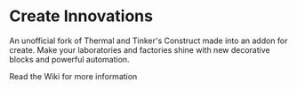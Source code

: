 # Create Innovations
An unofficial fork of Thermal and Tinker's Construct made into an addon for create.
Make your laboratories and factories shine with new decorative blocks and powerful automation.

Read the Wiki for more information
